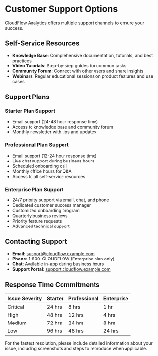 # Customer Support Options

CloudFlow Analytics offers multiple support channels to ensure your success.

## Self-Service Resources

- **Knowledge Base**: Comprehensive documentation, tutorials, and best practices
- **Video Tutorials**: Step-by-step guides for common tasks
- **Community Forum**: Connect with other users and share insights
- **Webinars**: Regular educational sessions on product features and use cases

## Support Plans

### Starter Plan Support
- Email support (24-48 hour response time)
- Access to knowledge base and community forum
- Monthly newsletter with tips and updates

### Professional Plan Support
- Email support (12-24 hour response time)
- Live chat support during business hours
- Scheduled onboarding call
- Monthly office hours for Q&A
- Access to all self-service resources

### Enterprise Plan Support
- 24/7 priority support via email, chat, and phone
- Dedicated customer success manager
- Customized onboarding program
- Quarterly business reviews
- Priority feature requests
- Advanced technical support

## Contacting Support

- **Email**: support@cloudflow.example.com
- **Phone**: 1-800-CLOUDFLOW (Enterprise plan only)
- **Chat**: Available in-app during business hours
- **Support Portal**: [support.cloudflow.example.com](https://support.cloudflow.example.com)

## Response Time Commitments

| Issue Severity | Starter | Professional | Enterprise |
|----------------|---------|--------------|------------|
| Critical       | 24 hrs  | 8 hrs        | 1 hr       |
| High           | 48 hrs  | 12 hrs       | 4 hrs      |
| Medium         | 72 hrs  | 24 hrs       | 8 hrs      |
| Low            | 96 hrs  | 48 hrs       | 24 hrs     |

For the fastest resolution, please include detailed information about your issue, including screenshots and steps to reproduce when applicable.
